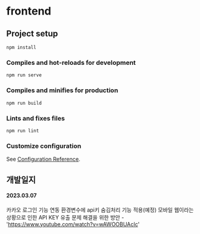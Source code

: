 # frontend

## Project setup
```
npm install
```

### Compiles and hot-reloads for development
```
npm run serve
```

### Compiles and minifies for production
```
npm run build
```

### Lints and fixes files
```
npm run lint
```

### Customize configuration
See [Configuration Reference](https://cli.vuejs.org/config/).


## 개발일지

#### 2023.03.07
카카오 로그인 기능 연동
환경변수에 api키 숨김처리 기능 적용(예정)
모바일 웹이라는 상황으로 인한 API KEY 유출 문제 해결을 위한 방안 - 'https://www.youtube.com/watch?v=wAWOOBUAclc'



